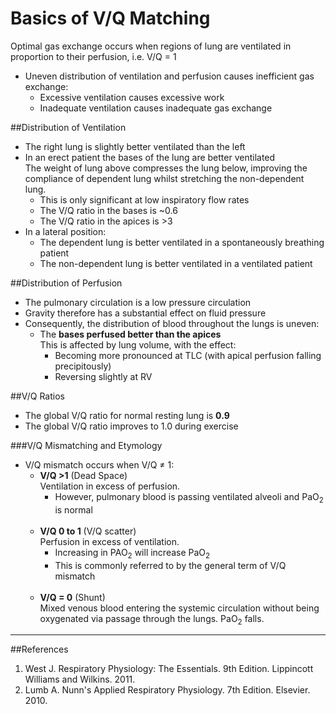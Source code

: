 # Basics of V/Q Matching

Optimal gas exchange occurs when regions of lung are ventilated in proportion to their perfusion, i.e. V/Q = 1
* Uneven distribution of ventilation and perfusion causes inefficient gas exchange:
  * Excessive ventilation causes excessive work
  * Inadequate ventilation causes inadequate gas exchange

##Distribution of Ventilation

* The right lung is slightly better ventilated than the left
* In an erect patient the bases of the lung are better ventilated  
  The weight of lung above compresses the lung below, improving the compliance of dependent lung whilst stretching the non-dependent lung.
    * This is only significant at low inspiratory flow rates
    * The V/Q ratio in the bases is ~0.6
    * The V/Q ratio in the apices is >3
* In a lateral position:
  * The dependent lung is better ventilated in a spontaneously breathing patient
  * The non-dependent lung is better ventilated in a ventilated patient


##Distribution of Perfusion
* The pulmonary circulation is a low pressure circulation
* Gravity therefore has a substantial effect on fluid pressure
* Consequently, the distribution of blood throughout the lungs is uneven:
  * The **bases perfused better than the apices**  
  This is affected by lung volume, with the effect:
    * Becoming more pronounced at TLC (with apical perfusion falling precipitously)
    * Reversing slightly at RV

##V/Q Ratios
<object data="resources\regional-ventilation-and-perfusion.svg" type="image/svg+xml"></object>

* The global V/Q ratio for normal resting lung is **0.9**
* The global V/Q ratio improves to 1.0 during exercise

###V/Q Mismatching and Etymology
* V/Q mismatch occurs when V/Q ≠ 1:
  * **V/Q >1** (Dead Space)  
  Ventilation in excess of perfusion.
    * However, pulmonary blood is passing ventilated alveoli and PaO<sub>2</sub> is normal <br><br>
  * **V/Q 0 to 1**  (V/Q scatter)  
   Perfusion in excess of ventilation.
     * Increasing in PAO<sub>2</sub> will increase PaO<sub>2</sub>
     * This is commonly referred to by the general term of V/Q mismatch<br><br>
  * **V/Q = 0** (Shunt)  
Mixed venous blood entering the systemic circulation without being oxygenated via passage through the lungs. PaO<sub>2</sub> falls. 

---
##References
1. West J. Respiratory Physiology: The Essentials. 9th Edition. Lippincott Williams and Wilkins. 2011.
2. Lumb A. Nunn's Applied Respiratory Physiology. 7th Edition. Elsevier. 2010.
